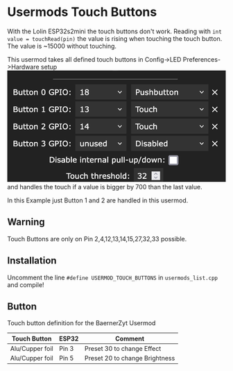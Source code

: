 # Usermods Touch Buttons

With the Lolin ESP32s2mini the touch buttons don't work.
Reading with `int value = touchRead(pin)` the value is rising when touching the touch button. The value is ~15000 without touching. 

This usermod takes all defined touch buttons in Config->LED Preferences->Hardware setup
![Button configuration](images/LedPreferences_Buttons.png)
 and handles the touch if a value is bigger by 700 than the last value.

In this Example just Button 1 and 2 are handled in this usermod.


## Warning
Touch Buttons are only on Pin 2,4,12,13,14,15,27,32,33 possible. 

## Installation 

Uncomment the line `#define USERMOD_TOUCH_BUTTONS` in `usermods_list.cpp` and compile!  

## Button
Touch button definition for the BaernerZyt Usermod 

| Touch Button | ESP32 | Comment |
|-------|---|---|
| Alu/Cupper foil | Pin 3 | Preset 30 to change Effect |
| Alu/Cupper foil | Pin 5 | Preset 20 to change Brightness |

